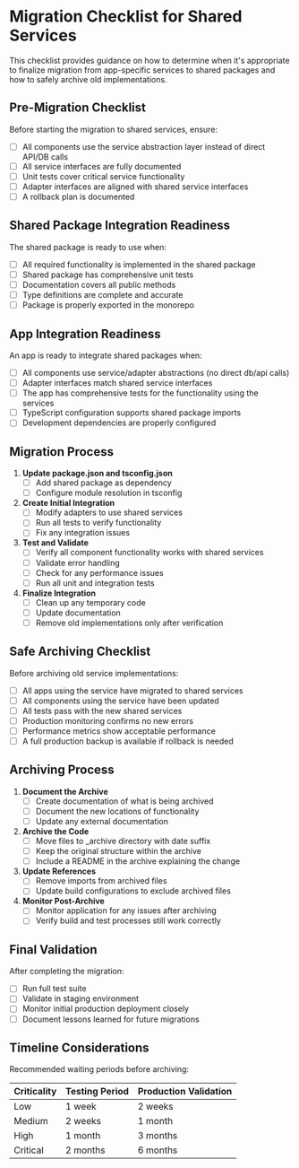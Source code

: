 # Migration Checklist for Shared Services

This checklist provides guidance on how to determine when it's appropriate to finalize migration from app-specific services to shared packages and how to safely archive old implementations.

## Pre-Migration Checklist

Before starting the migration to shared services, ensure:

- [ ] All components use the service abstraction layer instead of direct API/DB calls
- [ ] All service interfaces are fully documented
- [ ] Unit tests cover critical service functionality
- [ ] Adapter interfaces are aligned with shared service interfaces
- [ ] A rollback plan is documented

## Shared Package Integration Readiness

The shared package is ready to use when:

- [ ] All required functionality is implemented in the shared package
- [ ] Shared package has comprehensive unit tests
- [ ] Documentation covers all public methods
- [ ] Type definitions are complete and accurate
- [ ] Package is properly exported in the monorepo

## App Integration Readiness

An app is ready to integrate shared packages when:

- [ ] All components use service/adapter abstractions (no direct db/api calls)
- [ ] Adapter interfaces match shared service interfaces
- [ ] The app has comprehensive tests for the functionality using the services
- [ ] TypeScript configuration supports shared package imports
- [ ] Development dependencies are properly configured

## Migration Process

1. **Update package.json and tsconfig.json**
   - [ ] Add shared package as dependency
   - [ ] Configure module resolution in tsconfig

2. **Create Initial Integration**
   - [ ] Modify adapters to use shared services
   - [ ] Run all tests to verify functionality
   - [ ] Fix any integration issues

3. **Test and Validate**
   - [ ] Verify all component functionality works with shared services
   - [ ] Validate error handling
   - [ ] Check for any performance issues
   - [ ] Run all unit and integration tests

4. **Finalize Integration**
   - [ ] Clean up any temporary code
   - [ ] Update documentation
   - [ ] Remove old implementations only after verification

## Safe Archiving Checklist

Before archiving old service implementations:

- [ ] All apps using the service have migrated to shared services
- [ ] All components using the service have been updated
- [ ] All tests pass with the new shared services
- [ ] Production monitoring confirms no new errors
- [ ] Performance metrics show acceptable performance
- [ ] A full production backup is available if rollback is needed

## Archiving Process

1. **Document the Archive**
   - [ ] Create documentation of what is being archived
   - [ ] Document the new locations of functionality
   - [ ] Update any external documentation

2. **Archive the Code**
   - [ ] Move files to _archive directory with date suffix
   - [ ] Keep the original structure within the archive
   - [ ] Include a README in the archive explaining the change

3. **Update References**
   - [ ] Remove imports from archived files
   - [ ] Update build configurations to exclude archived files

4. **Monitor Post-Archive**
   - [ ] Monitor application for any issues after archiving
   - [ ] Verify build and test processes still work correctly

## Final Validation

After completing the migration:

- [ ] Run full test suite
- [ ] Validate in staging environment
- [ ] Monitor initial production deployment closely
- [ ] Document lessons learned for future migrations

## Timeline Considerations

Recommended waiting periods before archiving:

| Criticality | Testing Period | Production Validation |
|-------------|---------------|------------------------|
| Low | 1 week | 2 weeks |
| Medium | 2 weeks | 1 month |
| High | 1 month | 3 months |
| Critical | 2 months | 6 months |